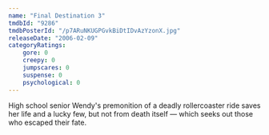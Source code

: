 ```yaml
---
name: "Final Destination 3"
tmdbId: "9286"
tmdbPosterId: "/p7ARuNKUGPGvkBiDtIDvAzYzonX.jpg"
releaseDate: "2006-02-09"
categoryRatings:
    gore: 0
    creepy: 0
    jumpscares: 0
    suspense: 0
    psychological: 0
---
```

High school senior Wendy's premonition of a deadly rollercoaster ride saves her life and a lucky few, but not from death itself — which seeks out those who escaped their fate.
